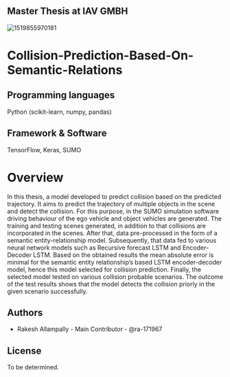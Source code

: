 ## Master Thesis at IAV GMBH
![1519855970181](https://user-images.githubusercontent.com/79206625/125457028-b44bc8d9-fdbf-49e6-8ca8-82e4d1db6fa0.png)



# Collision-Prediction-Based-On-Semantic-Relations

## Programming languages
Python (scikit-learn, numpy, pandas)

## Framework & Software
TensorFlow, Keras, SUMO

# Overview
In this thesis, a model developed to predict collision based on the predicted trajectory.
It aims to predict the trajectory of multiple objects in the scene and detect
the collision. For this purpose, in the SUMO simulation software driving behaviour of the ego vehicle
and object vehicles are generated. The training and testing scenes generated, in
addition to that collisions are incorporated in the scenes. After that, data pre-processed in the form of a semantic entity-relationship model. Subsequently, that
data fed to various neural network models such as Recursive forecast LSTM and
Encoder-Decoder LSTM.
Based on the obtained results the mean absolute error is minimal for the semantic
entity relationship’s based LSTM encoder-decoder model, hence this model selected for collision prediction.
Finally, the selected model tested on various collision probable scenarios. The
outcome of the test results shows that the model detects the collision priorly in
the given scenario successfully.



## Authors
- Rakesh Allampally - Main Contributor - @ra-171967


## License
To be determined.

